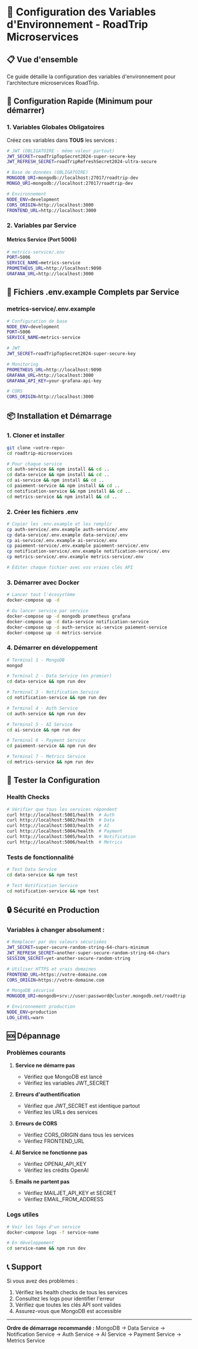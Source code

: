 # 🔧 Configuration des Variables d'Environnement - RoadTrip Microservices

## 📋 Vue d'ensemble

Ce guide détaille la configuration des variables d'environnement pour l'architecture microservices RoadTrip.

## 🚀 Configuration Rapide (Minimum pour démarrer)

### 1. Variables Globales Obligatoires

Créez ces variables dans **TOUS** les services :

```bash
# JWT (OBLIGATOIRE - même valeur partout)
JWT_SECRET=roadTripTopSecret2024-super-secure-key
JWT_REFRESH_SECRET=roadTripRefreshSecret2024-ultra-secure

# Base de données (OBLIGATOIRE)
MONGODB_URI=mongodb://localhost:27017/roadtrip-dev
MONGO_URI=mongodb://localhost:27017/roadtrip-dev

# Environnement
NODE_ENV=development
CORS_ORIGIN=http://localhost:3000
FRONTEND_URL=http://localhost:3000
```

### 2. Variables par Service

#### Metrics Service (Port 5006)
```bash
# metrics-service/.env
PORT=5006
SERVICE_NAME=metrics-service
PROMETHEUS_URL=http://localhost:9090
GRAFANA_URL=http://localhost:3000
```

## 📁 Fichiers .env.example Complets par Service

### metrics-service/.env.example
```bash
# Configuration de base
NODE_ENV=development
PORT=5006
SERVICE_NAME=metrics-service

# JWT
JWT_SECRET=roadTripTopSecret2024-super-secure-key

# Monitoring
PROMETHEUS_URL=http://localhost:9090
GRAFANA_URL=http://localhost:3000
GRAFANA_API_KEY=your-grafana-api-key

# CORS
CORS_ORIGIN=http://localhost:3000
```

## 📦 Installation et Démarrage

### 1. Cloner et installer
```bash
git clone <votre-repo>
cd roadtrip-microservices

# Pour chaque service
cd auth-service && npm install && cd ..
cd data-service && npm install && cd ..
cd ai-service && npm install && cd ..
cd paiement-service && npm install && cd ..
cd notification-service && npm install && cd ..
cd metrics-service && npm install && cd ..
```

### 2. Créer les fichiers .env
```bash
# Copier les .env.example et les remplir
cp auth-service/.env.example auth-service/.env
cp data-service/.env.example data-service/.env
cp ai-service/.env.example ai-service/.env
cp paiement-service/.env.example paiement-service/.env
cp notification-service/.env.example notification-service/.env
cp metrics-service/.env.example metrics-service/.env

# Éditer chaque fichier avec vos vraies clés API
```

### 3. Démarrer avec Docker
```bash
# Lancer tout l'écosystème
docker-compose up -d

# Ou lancer service par service
docker-compose up -d mongodb prometheus grafana
docker-compose up -d data-service notification-service
docker-compose up -d auth-service ai-service paiement-service
docker-compose up -d metrics-service
```

### 4. Démarrer en développement
```bash
# Terminal 1 - MongoDB
mongod

# Terminal 2 - Data Service (en premier)
cd data-service && npm run dev

# Terminal 3 - Notification Service
cd notification-service && npm run dev

# Terminal 4 - Auth Service
cd auth-service && npm run dev

# Terminal 5 - AI Service
cd ai-service && npm run dev

# Terminal 6 - Payment Service
cd paiement-service && npm run dev

# Terminal 7 - Metrics Service
cd metrics-service && npm run dev
```

## 🧪 Tester la Configuration

### Health Checks
```bash
# Vérifier que tous les services répondent
curl http://localhost:5001/health  # Auth
curl http://localhost:5002/health  # Data
curl http://localhost:5003/health  # AI
curl http://localhost:5004/health  # Payment
curl http://localhost:5005/health  # Notification
curl http://localhost:5006/health  # Metrics
```

### Tests de fonctionnalité
```bash
# Test Data Service
cd data-service && npm test

# Test Notification Service
cd notification-service && npm test
```

## 🔒 Sécurité en Production

### Variables à changer absolument :
```bash
# Remplacer par des valeurs sécurisées
JWT_SECRET=super-secure-random-string-64-chars-minimum
JWT_REFRESH_SECRET=another-super-secure-random-string-64-chars
SESSION_SECRET=yet-another-secure-random-string

# Utiliser HTTPS et vrais domaines
FRONTEND_URL=https://votre-domaine.com
CORS_ORIGIN=https://votre-domaine.com

# MongoDB sécurisé
MONGODB_URI=mongodb+srv://user:password@cluster.mongodb.net/roadtrip

# Environnement production
NODE_ENV=production
LOG_LEVEL=warn
```

## 🆘 Dépannage

### Problèmes courants

1. **Service ne démarre pas**
   - Vérifiez que MongoDB est lancé
   - Vérifiez les variables JWT_SECRET

2. **Erreurs d'authentification**
   - Vérifiez que JWT_SECRET est identique partout
   - Vérifiez les URLs des services

3. **Erreurs de CORS**
   - Vérifiez CORS_ORIGIN dans tous les services
   - Vérifiez FRONTEND_URL

4. **AI Service ne fonctionne pas**
   - Vérifiez OPENAI_API_KEY
   - Vérifiez les crédits OpenAI

5. **Emails ne partent pas**
   - Vérifiez MAILJET_API_KEY et SECRET
   - Vérifiez EMAIL_FROM_ADDRESS

### Logs utiles
```bash
# Voir les logs d'un service
docker-compose logs -f service-name

# En développement
cd service-name && npm run dev
```

## 📞 Support

Si vous avez des problèmes :
1. Vérifiez les health checks de tous les services
2. Consultez les logs pour identifier l'erreur
3. Vérifiez que toutes les clés API sont valides
4. Assurez-vous que MongoDB est accessible

---

**Ordre de démarrage recommandé :** MongoDB → Data Service → Notification Service → Auth Service → AI Service → Payment Service → Metrics Service
